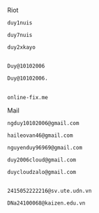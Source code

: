 Riot
```
duy1nuis
```

```
duy7nuis
```
```
duy2xkayo
```
##
```
Duy@10102006
```
```
Duy@10102006.
```
## 
```
online-fix.me
```
Mail
```
ngduy10102006@gmail.com
```
```
haileovan46@gmail.com
```
```
nguyenduy96969@gmail.com
```
```
duy2006cloud@gmail.com
```
```
duycloudzalo@gmail.com
```
## 
```
2415052222216@sv.ute.udn.vn
```
```
DNa24100068@kaizen.edu.vn
```

